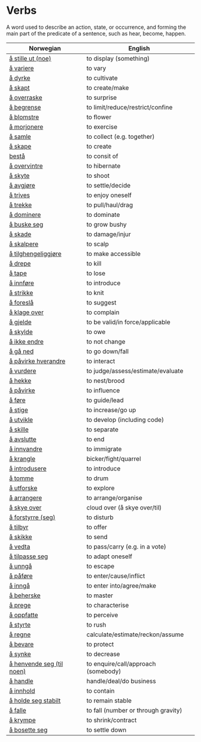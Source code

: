 # Verbs

A word used to describe an action, state, or occurrence, and forming the main part of the predicate of a sentence, such as hear, become, happen.

| Norwegian | English |
| --- | --- |
| [å stille ut (noe)](https://www.ordnett.no/search?language=no&phrase=å%20stille%20ut%20(noe)) | to display (something) |
| [å variere](https://www.ordnett.no/search?language=no&phrase=å%20variere) | to vary |
| [å dyrke](https://www.ordnett.no/search?language=no&phrase=å%20dyrke) | to cultivate |
| [å skapt](https://www.ordnett.no/search?language=no&phrase=å%20skapt) | to create/make |
| [å overraske](https://www.ordnett.no/search?language=no&phrase=å%20overraske) | to surprise |
| [å begrense](https://www.ordnett.no/search?language=no&phrase=å%20begrense) | to limit/reduce/restrict/confine |
| [å blomstre](https://www.ordnett.no/search?language=no&phrase=å%20blomstre) | to flower |
| [å morjonere](https://www.ordnett.no/search?language=no&phrase=å%20morjonere) | to exercise |
| [å samle](https://www.ordnett.no/search?language=no&phrase=å%20samle) | to collect (e.g. together) |
| [å skape](https://www.ordnett.no/search?language=no&phrase=å%20skape) | to create |
| [bestå](https://www.ordnett.no/search?language=no&phrase=bestå) | to consit of |
| [å overvintre](https://www.ordnett.no/search?language=no&phrase=å%20overvintre) | to hibernate |
| [å skyte](https://www.ordnett.no/search?language=no&phrase=å%20skyte) | to shoot |
| [å avgjøre](https://www.ordnett.no/search?language=no&phrase=å%20avgjøre) | to settle/decide |
| [å trives](https://www.ordnett.no/search?language=no&phrase=å%20trives) | to enjoy oneself |
| [å trekke](https://www.ordnett.no/search?language=no&phrase=å%20trekke) | to pull/haul/drag |
| [å dominere](https://www.ordnett.no/search?language=no&phrase=å%20dominere) | to dominate |
| [å buske seg](https://www.ordnett.no/search?language=no&phrase=å%20buske%20seg) | to grow bushy |
| [å skade](https://www.ordnett.no/search?language=no&phrase=å%20skade) | to damage/injur |
| [å skalpere](https://www.ordnett.no/search?language=no&phrase=å%20skalpere) | to scalp |
| [å tilghengeliggjøre](https://www.ordnett.no/search?language=no&phrase=å%20tilghengeliggjøre) | to make accessible |
| [å drepe](https://www.ordnett.no/search?language=no&phrase=å%20drepe) | to kill |
| [å tape](https://www.ordnett.no/search?language=no&phrase=å%20tape) | to lose |
| [å innføre](https://www.ordnett.no/search?language=no&phrase=å%20innføre) | to introduce |
| [å strikke](https://www.ordnett.no/search?language=no&phrase=å%20strikke) | to knit |
| [å foreslå](https://www.ordnett.no/search?language=no&phrase=å%20foreslå) | to suggest |
| [å klage over](https://www.ordnett.no/search?language=no&phrase=å%20klage%20over) | to complain |
| [å gjelde](https://www.ordnett.no/search?language=no&phrase=å%20gjelde) | to be valid/in force/applicable |
| [å skylde](https://www.ordnett.no/search?language=no&phrase=å%20skylde) | to owe |
| [å ikke endre](https://www.ordnett.no/search?language=no&phrase=å%20ikke%20endre) | to not change |
| [å gå ned](https://www.ordnett.no/search?language=no&phrase=å%20gå%20ned) | to go down/fall |
| [å påvirke hverandre](https://www.ordnett.no/search?language=no&phrase=å%20påvirke%20hverandre) | to interact |
| [å vurdere](https://www.ordnett.no/search?language=no&phrase=å%20vurdere) | to judge/assess/estimate/evaluate |
| [å hekke](https://www.ordnett.no/search?language=no&phrase=å%20hekke) | to nest/brood |
| [å påvirke](https://www.ordnett.no/search?language=no&phrase=å%20påvirke) | to influence |
| [å føre](https://www.ordnett.no/search?language=no&phrase=å%20føre) | to guide/lead |
| [å stige](https://www.ordnett.no/search?language=no&phrase=å%20stige) | to increase/go up |
| [å utvikle](https://www.ordnett.no/search?language=no&phrase=å%20utvikle) | to develop (including code) |
| [å skille](https://www.ordnett.no/search?language=no&phrase=å%20skille) | to separate |
| [å avslutte](https://www.ordnett.no/search?language=no&phrase=å%20avslutte) | to end |
| [å innvandre](https://www.ordnett.no/search?language=no&phrase=å%20innvandre) | to immigrate |
| [å krangle](https://www.ordnett.no/search?language=no&phrase=å%20krangle) | bicker/fight/quarrel |
| [å introdusere](https://www.ordnett.no/search?language=no&phrase=å%20introdusere) | to introduce |
| [å tomme](https://www.ordnett.no/search?language=no&phrase=å%20tomme) | to drum |
| [å utforske](https://www.ordnett.no/search?language=no&phrase=å%20utforske) | to explore |
| [å arrangere](https://www.ordnett.no/search?language=no&phrase=å%20arrangere) | to arrange/organise |
| [å skye over](https://www.ordnett.no/search?language=no&phrase=å%20skye%20over) | cloud over (å skye over/til) |
| [å forstyrre (seg)](https://www.ordnett.no/search?language=no&phrase=å%20forstyrre%20(seg)) | to disturb |
| [å tilbyr](https://www.ordnett.no/search?language=no&phrase=å%20tilbyr) | to offer |
| [å skikke](https://www.ordnett.no/search?language=no&phrase=å%20skikke) | to send |
| [å vedta](https://www.ordnett.no/search?language=no&phrase=å%20vedta) | to pass/carry (e.g. in a vote) |
| [å tilpasse seg](https://www.ordnett.no/search?language=no&phrase=å%20tilpasse%20seg) | to adapt oneself |
| [å unngå](https://www.ordnett.no/search?language=no&phrase=å%20unngå) | to escape |
| [å påføre](https://www.ordnett.no/search?language=no&phrase=å%20påføre) | to enter/cause/inflict |
| [å inngå](https://www.ordnett.no/search?language=no&phrase=å%20inngå) | to enter into/agree/make |
| [å beherske](https://www.ordnett.no/search?language=no&phrase=å%20beherske) | to master |
| [å prege](https://www.ordnett.no/search?language=no&phrase=å%20prege) | to characterise |
| [å oppfatte](https://www.ordnett.no/search?language=no&phrase=å%20oppfatte) | to perceive |
| [å styrte](https://www.ordnett.no/search?language=no&phrase=å%20styrte) | to rush |
| [å regne](https://www.ordnett.no/search?language=no&phrase=å%20regne) | calculate/estimate/reckon/assume |
| [å bevare](https://www.ordnett.no/search?language=no&phrase=å%20bevare) | to protect |
| [å synke](https://www.ordnett.no/search?language=no&phrase=å%20synke) | to decrease |
| [å henvende seg (til noen)](https://www.ordnett.no/search?language=no&phrase=å%20henvende%20seg%20(til%20noen)) | to enquire/call/approach (somebody) |
| [å handle](https://www.ordnett.no/search?language=no&phrase=å%20handle) | handle/deal/do business |
| [å innhold](https://www.ordnett.no/search?language=no&phrase=å%20innhold) | to contain |
| [å holde seg stabilt](https://www.ordnett.no/search?language=no&phrase=å%20holde%20seg%20stabilt) | to remain stable |
| [å falle](https://www.ordnett.no/search?language=no&phrase=å%20falle) | to fall (number or through gravity) |
| [å krympe](https://www.ordnett.no/search?language=no&phrase=å%20krympe) | to shrink/contract |
| [å bosette seg](https://www.ordnett.no/search?language=no&phrase=å%20bosette%20seg) | to settle down |

